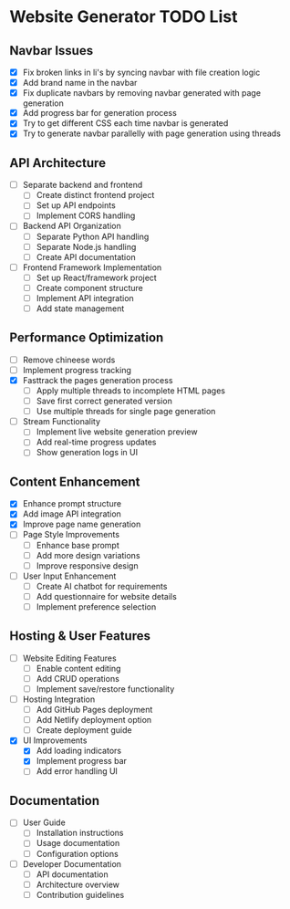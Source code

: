 # Website Generator TODO List

## Navbar Issues
- [x] Fix broken links in li's by syncing navbar with file creation logic
- [x] Add brand name in the navbar
- [x] Fix duplicate navbars by removing navbar generated with page generation
- [x] Add progress bar for generation process
- [x] Try to get different CSS each time navbar is generated
- [x] Try to generate navbar parallelly with page generation using threads

## API Architecture
- [ ] Separate backend and frontend
  - [ ] Create distinct frontend project
  - [ ] Set up API endpoints
  - [ ] Implement CORS handling
- [ ] Backend API Organization
  - [ ] Separate Python API handling
  - [ ] Separate Node.js handling
  - [ ] Create API documentation
- [ ] Frontend Framework Implementation
  - [ ] Set up React/framework project
  - [ ] Create component structure
  - [ ] Implement API integration
  - [ ] Add state management

## Performance Optimization
- [ ] Remove chineese words
- [ ] Implement progress tracking
- [x] Fasttrack the pages generation process
  - [ ] Apply multiple threads to incomplete HTML pages
  - [ ] Save first correct generated version
  - [ ] Use multiple threads for single page generation
- [ ] Stream Functionality
  - [ ] Implement live website generation preview
  - [ ] Add real-time progress updates
  - [ ] Show generation logs in UI

## Content Enhancement
- [x] Enhance prompt structure
- [x] Add image API integration
- [x] Improve page name generation
- [ ] Page Style Improvements
  - [ ] Enhance base prompt
  - [ ] Add more design variations
  - [ ] Improve responsive design
- [ ] User Input Enhancement
  - [ ] Create AI chatbot for requirements
  - [ ] Add questionnaire for website details
  - [ ] Implement preference selection

## Hosting & User Features
- [ ] Website Editing Features
  - [ ] Enable content editing
  - [ ] Add CRUD operations
  - [ ] Implement save/restore functionality
- [ ] Hosting Integration
  - [ ] Add GitHub Pages deployment
  - [ ] Add Netlify deployment option
  - [ ] Create deployment guide
- [x] UI Improvements
  - [x] Add loading indicators
  - [x] Implement progress bar
  - [ ] Add error handling UI

## Documentation
- [ ] User Guide
  - [ ] Installation instructions
  - [ ] Usage documentation
  - [ ] Configuration options
- [ ] Developer Documentation
  - [ ] API documentation
  - [ ] Architecture overview
  - [ ] Contribution guidelines
